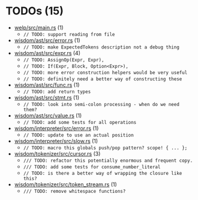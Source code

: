 # TODOs (15)
 * [welp/src/main.rs](welp/src/main.rs) (1)
   * `// TODO: support reading from file`
 * [wisdom/ast/src/error.rs](wisdom/ast/src/error.rs) (1)
   * `// TODO: make ExpectedTokens description not a debug thing`
 * [wisdom/ast/src/expr.rs](wisdom/ast/src/expr.rs) (4)
   * `// TODO: AssignOp(Expr, Expr),`
   * `// TODO: If(Expr, Block, Option<Expr>),`
   * `// TODO: more error construction helpers would be very useful`
   * `// TODO: definitely need a better way of constructing these`
 * [wisdom/ast/src/func.rs](wisdom/ast/src/func.rs) (1)
   * `// TODO: add return types`
 * [wisdom/ast/src/stmt.rs](wisdom/ast/src/stmt.rs) (1)
   * `// TODO: look into semi-colon processing - when do we need them?`
 * [wisdom/ast/src/value.rs](wisdom/ast/src/value.rs) (1)
   * `// TODO: add some tests for all operations`
 * [wisdom/interpreter/src/error.rs](wisdom/interpreter/src/error.rs) (1)
   * `// TODO: update to use an actual position`
 * [wisdom/interpreter/src/slow.rs](wisdom/interpreter/src/slow.rs) (1)
   * `// TODO: macro this globals push/pop pattern? scope! { ... };`
 * [wisdom/tokenizer/src/cursor.rs](wisdom/tokenizer/src/cursor.rs) (3)
   * `/// TODO: refactor this potentially enormous and frequent copy.`
   * `/// TODO: add some tests for consume_number_literal`
   * `// TODO: is there a better way of wrapping the closure like this?`
 * [wisdom/tokenizer/src/token_stream.rs](wisdom/tokenizer/src/token_stream.rs) (1)
   * `/// TODO: remove whitespace functions?`
